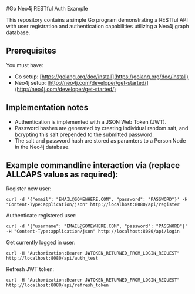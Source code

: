 #Go Neo4j RESTful Auth Example

This repository contains a simple Go program demonstrating a RESTful API with user registration and authentication capabilities utilizing a Neo4j graph database.

## Prerequisites

You must have:

* Go setup: [https://golang.org/doc/install](https://golang.org/doc/install)
* Neo4j setup: [http://neo4j.com/developer/get-started/](http://neo4j.com/developer/get-started/)

## Implementation notes

* Authentication is implemented with a JSON Web Token (JWT).
* Password hashes are generated by creating individual random salt, and bcrypting this salt prepended to the submitted password.
* The salt and password hash are stored as paramters to a Person Node in the Neo4j database.

## Example commandline interaction via  (replace ALLCAPS values as required):

Register new user:

	curl -d '{"email": "EMAIL@SOMEWHERE.COM", "password": "PASSWORD"}' -H "Content-Type:application/json" http://localhost:8080/api/register

Authenticate registered user:

	curl -d '{"username": "EMAIL@SOMEWHERE.COM", "password": "PASSWORD"}' -H "Content-Type:application/json" http://localhost:8080/api/login

Get currently logged in user:

	curl -H "Authorization:Bearer JWTOKEN_RETURNED_FROM_LOGIN_REQUEST" http://localhost:8080/api/auth_test

Refresh JWT token:

	curl -H "Authorization:Bearer JWTOKEN_RETURNED_FROM_LOGIN_REQUEST" http://localhost:8080/api/refresh_token

